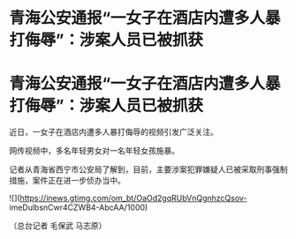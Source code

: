 # 青海公安通报“一女子在酒店内遭多人暴打侮辱”：涉案人员已被抓获

# 青海公安通报“一女子在酒店内遭多人暴打侮辱”：涉案人员已被抓获

近日，一女子在酒店内遭多人暴打侮辱的视频引发广泛关注。

网传视频中，多名年轻男女对一名年轻女孩施暴。

记者从青海省西宁市公安局了解到，目前，主要涉案犯罪嫌疑人已被采取刑事强制措施，案件正在进一步侦办当中。

![](https://inews.gtimg.com/om_bt/OaOd2gqRUbVnQgnhzcQsov-
imeDulbsnCwr4CZWB4-AbcAA/1000)

（总台记者 毛保武 马志原）


